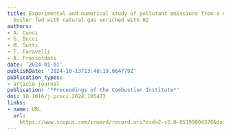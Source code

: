 ```yaml
---
title: Experimental and numerical study of pollutant emissions from a domestic condensing
  boiler fed with natural gas enriched with H2
authors:
- A. Cuoci
- G. Bucci
- M. Sutti
- T. Faravelli
- A. Frassoldati
date: '2024-01-01'
publishDate: '2024-10-13T13:48:19.064779Z'
publication_types:
- article-journal
publication: '*Proceedings of the Combustion Institute*'
doi: 10.1016/j.proci.2024.105473
links:
- name: URL
  url: 
    https://www.scopus.com/inward/record.uri?eid=2-s2.0-85199804376&doi=10.1016%2fj.proci.2024.105473&partnerID=40&md5=e2794e7846d050765e9b36e48f9ae48d
---
```

